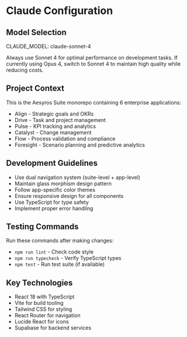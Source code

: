 # Claude Configuration

## Model Selection
CLAUDE_MODEL: claude-sonnet-4

Always use Sonnet 4 for optimal performance on development tasks. If currently using Opus 4, switch to Sonnet 4 to maintain high quality while reducing costs.

## Project Context
This is the Aesyros Suite monorepo containing 6 enterprise applications:
- Align - Strategic goals and OKRs
- Drive - Task and project management  
- Pulse - KPI tracking and analytics
- Catalyst - Change management
- Flow - Process validation and compliance
- Foresight - Scenario planning and predictive analytics

## Development Guidelines
- Use dual navigation system (suite-level + app-level)
- Maintain glass morphism design pattern
- Follow app-specific color themes
- Ensure responsive design for all components
- Use TypeScript for type safety
- Implement proper error handling

## Testing Commands
Run these commands after making changes:
- `npm run lint` - Check code style
- `npm run typecheck` - Verify TypeScript types
- `npm test` - Run test suite (if available)

## Key Technologies
- React 18 with TypeScript
- Vite for build tooling
- Tailwind CSS for styling
- React Router for navigation
- Lucide React for icons
- Supabase for backend services